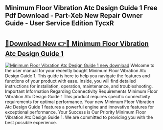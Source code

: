 ## Minimum Floor Vibration Atc Design Guide 1 Free Pdf Download - Part-Xeb New Repair Owner Guide - User Service Edition TycxR

# <h2><a href="http://bc48272.oget.top/?id=Minimum+Floor+Vibration+Atc+Design+Guide+1">🔗Download New 👉🔴 Minimum Floor Vibration Atc Design Guide 1</a></h2>

[![Minimum Floor Vibration Atc Design Guide 1 new download](https://i.imgur.com/5g1atiW.png)](http://bc48272.oget.top/?id=Minimum+Floor+Vibration+Atc+Design+Guide+1)
Welcome to the user manual for your recently bought Minimum Floor Vibration Atc Design Guide 1. This guide is here to help you navigate the features and functions of your product with ease. Inside, you will find detailed instructions for installation, operation, maintenance, and troubleshooting. Important Information Regarding Connectivity Requirements Minimum Floor Vibration Atc Design Guide 1 This product requires specific connectivity requirements for optimal performance. Your new Minimum Floor Vibration Atc Design Guide 1 features a powerful engine and innovative features for exceptional performance. Your Success is Our Priority Minimum Floor Vibration Atc Design Guide 1. We are committed to providing you with the best possible experience.
